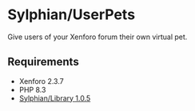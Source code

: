 # Sylphian/UserPets
Give users of your Xenforo forum their own virtual pet.

## Requirements
- Xenforo 2.3.7
- PHP 8.3
- [Sylphian/Library 1.0.5](https://github.com/Sylphian-Network/Sylphian-Library)
